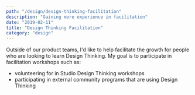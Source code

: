 ```yaml
---
path: "/design/design-thinking-facilitation"
description: "Gaining more experience in facilitation"
date: "2019-02-11"
title: "Design Thinking Facilitation"
category: "design"
---
```


Outside of our product teams, I'd like to help facilitate the growth for people who are looking to learn Design Thinking. My goal is to participate in facilitation workshops such as:

  - volunteering for in Studio Design Thinking workshops 
  - participating in external community programs that are using Design Thinking